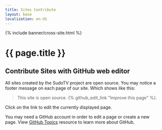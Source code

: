 ```yaml
---
title: Sites Contribute
layout: base
localization: en-US
---
```


{% include banner/cross-site.html %}

# {{ page.title }}

## Contribute Sites with GitHub web editor

All sites created by the SudoTV project are open source. You may notice a footer message on each page of our site. Which shows like this:

> This site is open source. {% github_edit_link "Improve this page" %}.

Click on the link to edit the currently displayed page.

You may need a GitHub account in order to edit a page or create a new page. View [GitHub Topics](https://resource.sudo.tv/topic/github) resource to learn more about GitHub.
